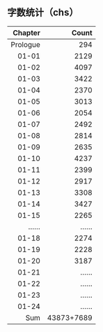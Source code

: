 ## 字数统计（chs）

|Chapter|Count|
|--:|--:|
|Prologue|294|
|01-01|2129|
|01-02|4097|
|01-03|3422|
|01-04|2370|
|01-05|3013|
|01-06|2054|
|01-07|2492|
|01-08|2814|
|01-09|2635|
|01-10|4237|
|01-11|2399|
|01-12|2917|
|01-13|3308|
|01-14|3427|
|01-15|2265|
|……|……|
|01-18|2274|
|01-19|2228|
|01-20|3187|
|01-21|……|
|01-22|……|
|01-23|……|
|01-24|……|
|Sum|43873+7689|
